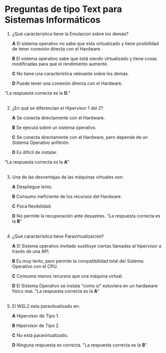 # Preguntas de tipo Text para Sistemas Informáticos

1. ¿Qué carácteristica tiene la Emulacion sobre los demás?
    
    **A** El sistema operativo no sabe que esta virtualizado y tiene posibilidad de tener conexión directa con el Hardware.
    
    **B** El sistema operativo sabe que está siendo virtualizado y tiene cosas modificadas para que el rendimiento aumente.
    
    **C** No tiene una característica relevante sobre los demás.
    
    **D** Puede tener una conexión directa con el Hardware.

"La respuesta correcta es la **D**."
<br> <br>

2. ¿En qué se diferencian el Hipervisor 1 del 2?
    
    **A** Se conecta directamente con el Hardware.
    
    **B** Se ejecuta sobre un sistema operativo.
    
    **C** Se conecta directamente con el Hardware, pero depende de un Sistema Operativo anfitrión.
    
    **D** Es difícil de instalar.

"La respuesta correcta es la **A**"
<br> <br>

3. Una de las desventajas de las máquinas virtuales son:
    
    **A** Despliegue lento.
    
    **B** Consumo ineficiente de los recursos del Hardware.
    
    **C** Poca flexibilidad.
    
    **D** No permite la recuperación ante desastres.
"La respuesta correcta es la **B**"
<br> <br>

4. ¿Qué caracterísitca tiene Paravirtualización?
    
    **A** El Sistema operativo invitado sustituye ciertas llamadas al hipervisor a través de una API.
    
    **B** Es muy lento, pero permite la compatibilidad total del Sistema Operativo con el CPU.
    
    **C** Consume menos recursos que una máquina virtual.
    
    **D** El Sistema Operativo se instala "como si" estuviera en un hardaware físico real.
"La respuesta correcta es la **A**"
<br> <br>

5. El WSL2 esta paravitualizado en:
    
    **A** Hipervisor de Tipo 1.
    
    **B** Hipervisor de Tipo 2.
    
    **C** No está paravirtualizado.
    
    **D** Ninguna respuesta es correcta.
"La respuesta correcta es la **B**"

